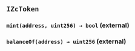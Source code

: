 ## `IZcToken`






### `mint(address, uint256) → bool` (external)





### `balanceOf(address) → uint256` (external)








